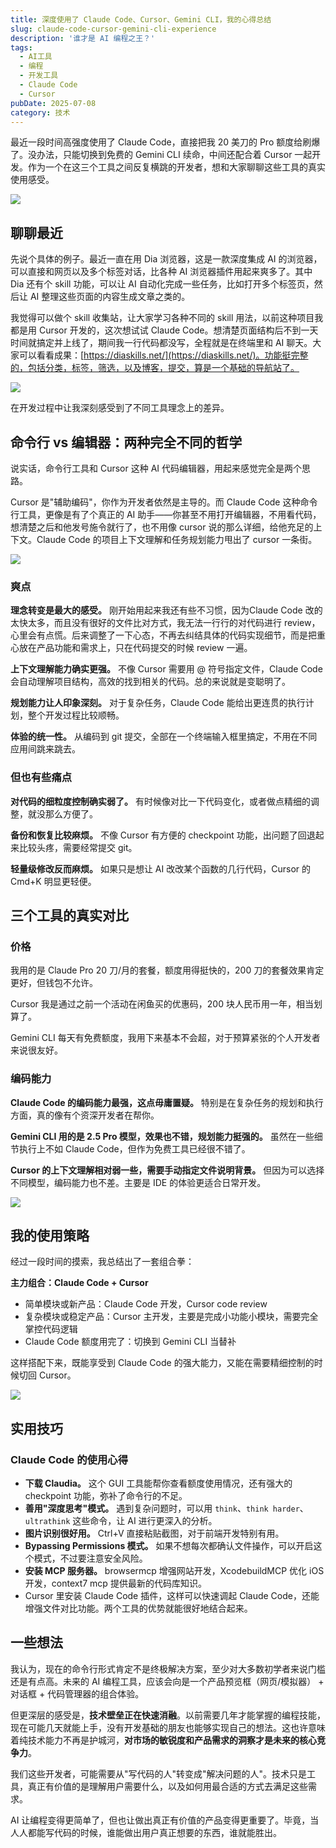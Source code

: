 ```yaml
---
title: 深度使用了 Claude Code、Cursor、Gemini CLI，我的心得总结
slug: claude-code-cursor-gemini-cli-experience
description: '谁才是 AI 编程之王？'
tags:
  - AI工具
  - 编程
  - 开发工具
  - Claude Code
  - Cursor
pubDate: 2025-07-08
category: 技术
---
```


最近一段时间高强度使用了 Claude Code，直接把我 20 美刀的 Pro 额度给刷爆了。没办法，只能切换到免费的 Gemini CLI 续命，中间还配合着 Cursor 一起开发。作为一个在这三个工具之间反复横跳的开发者，想和大家聊聊这些工具的真实使用感受。

![](https://image.xcanoe.top/blog/1751980042.png)

## 聊聊最近

先说个具体的例子。最近一直在用 Dia 浏览器，这是一款深度集成 AI 的浏览器，可以直接和网页以及多个标签对话，比各种 AI 浏览器插件用起来爽多了。其中Dia 还有个 skill 功能，可以让 AI 自动化完成一些任务，比如打开多个标签页，然后让 AI 整理这些页面的内容生成文章之类的。

我觉得可以做个 skill 收集站，让大家学习各种不同的 skill 用法，以前这种项目我都是用 Cursor 开发的，这次想试试 Claude Code。想清楚页面结构后不到一天时间就搞定并上线了，期间我一行代码都没写，全程就是在终端里和 AI 聊天。大家可以看看成果：[https://diaskills.net/](https://diaskills.net/)。功能挺完整的，包括分类，标签，筛选，以及博客，提交，算是一个基础的导航站了。

![](https://image.xcanoe.top/blog/1751980061.png)

在开发过程中让我深刻感受到了不同工具理念上的差异。

## 命令行 vs 编辑器：两种完全不同的哲学

说实话，命令行工具和 Cursor 这种 AI 代码编辑器，用起来感觉完全是两个思路。

Cursor 是"辅助编码"，你作为开发者依然是主导的。而 Claude Code 这种命令行工具，更像是有了个真正的 AI 助手——你甚至不用打开编辑器，不用看代码，想清楚之后和他发号施令就行了，也不用像 cursor 说的那么详细，给他充足的上下文。Claude Code 的项目上下文理解和任务规划能力甩出了 cursor 一条街。

![](https://image.xcanoe.top/blog/1751980075.png)

### 爽点

**理念转变是最大的感受。** 刚开始用起来我还有些不习惯，因为Claude Code 改的太快太多，而且没有很好的文件比对方式，我无法一行行的对代码进行 review，心里会有点慌。后来调整了一下心态，不再去纠结具体的代码实现细节，而是把重心放在产品功能和需求上，只在代码提交的时候 review 一遍。

**上下文理解能力确实更强。** 不像 Cursor 需要用 @ 符号指定文件，Claude Code 会自动理解项目结构，高效的找到相关的代码。总的来说就是变聪明了。

**规划能力让人印象深刻。** 对于复杂任务，Claude Code 能给出更连贯的执行计划，整个开发过程比较顺畅。

**体验的统一性。** 从编码到 git 提交，全部在一个终端输入框里搞定，不用在不同应用间跳来跳去。

### 但也有些痛点

**对代码的细粒度控制确实弱了。** 有时候像对比一下代码变化，或者做点精细的调整，就没那么方便了。

**备份和恢复比较麻烦。** 不像 Cursor 有方便的 checkpoint 功能，出问题了回退起来比较头疼，需要经常提交 git。

**轻量级修改反而麻烦。** 如果只是想让 AI 改改某个函数的几行代码，Cursor 的 Cmd+K 明显更轻便。

## 三个工具的真实对比

### 价格

我用的是 Claude Pro 20 刀/月的套餐，额度用得挺快的，200 刀的套餐效果肯定更好，但钱包不允许。

Cursor 我是通过之前一个活动在闲鱼买的优惠码，200 块人民币用一年，相当划算了。

Gemini CLI 每天有免费额度，我用下来基本不会超，对于预算紧张的个人开发者来说很友好。

### 编码能力

**Claude Code 的编码能力最强，这点毋庸置疑。** 特别是在复杂任务的规划和执行方面，真的像有个资深开发者在帮你。

**Gemini CLI 用的是 2.5 Pro 模型，效果也不错，规划能力挺强的。** 虽然在一些细节执行上不如 Claude Code，但作为免费工具已经很不错了。

**Cursor 的上下文理解相对弱一些，需要手动指定文件说明背景。** 但因为可以选择不同模型，编码能力也不差。主要是 IDE 的体验更适合日常开发。

![](https://image.xcanoe.top/blog/1751980088.png)



## 我的使用策略

经过一段时间的摸索，我总结出了一套组合拳：

**主力组合：Claude Code + Cursor**

- 简单模块或新产品：Claude Code 开发，Cursor code review
- 复杂模块或稳定产品：Cursor 主开发，主要是完成小功能小模块，需要完全掌控代码逻辑
- Claude Code 额度用完了：切换到 Gemini CLI 当替补

这样搭配下来，既能享受到 Claude Code 的强大能力，又能在需要精细控制的时候切回 Cursor。

![](https://image.xcanoe.top/blog/1751980102.png)

## 实用技巧

### Claude Code 的使用心得

- **下载 Claudia。** 这个 GUI 工具能帮你查看额度使用情况，还有强大的 checkpoint 功能，弥补了命令行的不足。
- **善用"深度思考"模式。** 遇到复杂问题时，可以用 `think`、`think harder`、`ultrathink` 这些命令，让 AI 进行更深入的分析。
- **图片识别很好用。** Ctrl+V 直接粘贴截图，对于前端开发特别有用。
- **Bypassing Permissions 模式。** 如果不想每次都确认文件操作，可以开启这个模式，不过要注意安全风险。
- **安装 MCP 服务器。** browsermcp 增强网站开发，XcodebuildMCP 优化 iOS 开发，context7 mcp 提供最新的代码库知识。
- Cursor 里安装 Claude Code 插件，这样可以快速调起 Claude Code，还能增强文件对比功能。两个工具的优势就能很好地结合起来。

## 一些想法

我认为，现在的命令行形式肯定不是终极解决方案，至少对大多数初学者来说门槛还是有点高。未来的 AI 编程工具，应该会向是一个产品预览框（网页/模拟器） + 对话框 + 代码管理器的组合体验。

但更深层的感受是，**技术壁垒正在快速消融**。以前需要几年才能掌握的编程技能，现在可能几天就能上手，没有开发基础的朋友也能够实现自己的想法。这也许意味着纯技术能力不再是护城河，**对市场的敏锐度和产品需求的洞察才是未来的核心竞争力**。

我们这些开发者，可能需要从"写代码的人"转变成"解决问题的人"。技术只是工具，真正有价值的是理解用户需要什么，以及如何用最合适的方式去满足这些需求。

AI 让编程变得更简单了，但也让做出真正有价值的产品变得更重要了。毕竟，当人人都能写代码的时候，谁能做出用户真正想要的东西，谁就能胜出。